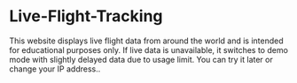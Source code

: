 # Live-Flight-Tracking
This website displays live flight data from around the world and is intended for educational purposes only. If live data is unavailable, it switches to demo mode with slightly delayed data due to usage limit. You can try it later or change your IP address..
